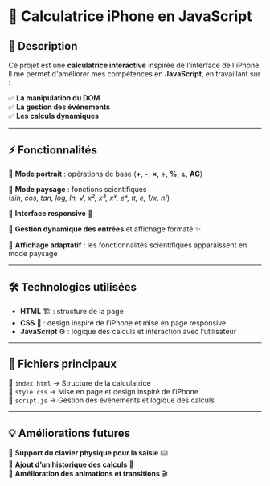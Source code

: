 # 📱 Calculatrice iPhone en JavaScript  

## 📖 Description  
Ce projet est une **calculatrice interactive** inspirée de l'interface de l'iPhone.  
Il me permet d'améliorer mes compétences en **JavaScript**, en travaillant sur :  

✅ **La manipulation du DOM**  
✅ **La gestion des événements**  
✅ **Les calculs dynamiques**  

---

## ⚡ Fonctionnalités  

🔹 **Mode portrait** : opérations de base (**+**, **-**, **×**, **÷**, **%**, **±**, **AC**)  

🔹 **Mode paysage** : fonctions scientifiques  
(_sin, cos, tan, log, ln, √, x², x³, xʸ, eˣ, π, e, 1/x, n!_)  

🔹 **Interface responsive** 📲  

🔹 **Gestion dynamique des entrées** et affichage formaté ✨  

🔹 **Affichage adaptatif** : les fonctionnalités scientifiques apparaissent en mode paysage  

---

## 🛠️ Technologies utilisées  

- **HTML** 🏗️ : structure de la page  
- **CSS** 🎨 : design inspiré de l’iPhone et mise en page responsive  
- **JavaScript** ⚙️ : logique des calculs et interaction avec l’utilisateur  

---

## 📂 Fichiers principaux  

📌 `index.html` → Structure de la calculatrice  
📌 `style.css` → Mise en page et design inspiré de l’iPhone  
📌 `script.js` → Gestion des événements et logique des calculs  

---

## 💡 Améliorations futures  

🔹 **Support du clavier physique pour la saisie** ⌨️  
🔹 **Ajout d’un historique des calculs** 📜  
🔹 **Amélioration des animations et transitions** 🎬  
